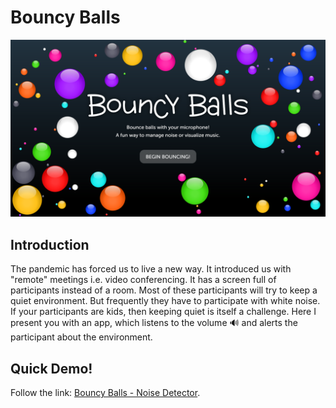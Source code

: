 # Bouncy Balls

![](./assets/images/screenshot/wide/1280x720-balls.png)

## Introduction

The pandemic has forced us to live a new way. It introduced us with "remote" meetings i.e. video conferencing. It has a screen full of participants instead of a room. Most of these participants will try to keep a quiet environment. But frequently they have to participate with white noise. If your participants are kids, then keeping quiet is itself a challenge. Here I present you with an app, which listens to the volume 🔊 and alerts the participant about the environment.

## Quick Demo!

Follow the link: [Bouncy Balls - Noise Detector](https://bouncy.anweshan.online).

## 